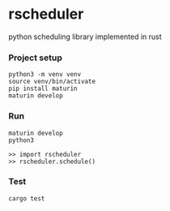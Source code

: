 # rscheduler

python scheduling library implemented in rust

### Project setup

```
python3 -m venv venv
source venv/bin/activate
pip install maturin
maturin develop
```

### Run

```
maturin develop
python3

>> import rscheduler
>> rscheduler.schedule()
```

### Test

```
cargo test
```
